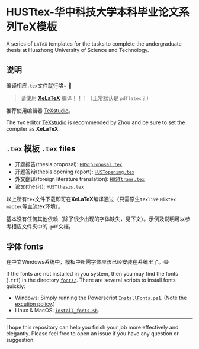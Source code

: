 # HUSTtex-华中科技大学本科毕业论文系列TeX模板
A series of `LaTeX` templates for the tasks to complete the undergraduate thesis at Huazhong University of Science and Technology.

## 说明
编译相应`.tex`文件就行咯~ :rocket:
> 请使用 [**XeLaTeX**](https://en.wikipedia.org/wiki/XeTeX) 编译！！！（正常默认是 `pdflatex`？）

推荐使用编辑器 [TeXstudio](https://www.texstudio.org/)。

The `TeX` editor [TeXstudio](https://www.texstudio.org/) is recommended by Zhou and be sure to set the compiler as **XeLaTeX**. 

## `.tex` 模板 `.tex` files
- 开题报告(thesis proposal): [`HUSTproposal.tex`](HUSTproposal\HUSTproposal.tex)
- 开题答辩(thesis opening report): [`HUSTopening.tex`](HUSTopening\HUSTopening.tex)
- 外文翻译(foreign literature translation): [`HUSTtrans.tex`](HUSTtrans/HUSTtrans.tex)
- 论文(thesis): [`HUSTthesis.tex`](HUSTthesis/HUSTthesis.tex)

以上所有`tex`文件下载即可在**XeLaTeX**编译通过（只需原生`texlive` `Miktex` `mactex`等主流tex环境）。

基本没有任何其他依赖（除了很少出现的字体缺失，见下文）。示例及说明可以参考相应文件夹中的`.pdf`文档。

## 字体 fonts
在中文Windows系统中，模板中所需字体应该已经安装在系统里了。😄 

If the fonts are not installed in you system, then you may find the fonts (`.ttf`) in the directory [`fonts/`](fonts/). There are several scripts to install fonts quickly:
- Windows: Simply running the Powerscript [`InstallFonts.ps1`](InstallFonts.ps1). (Note the [excution policy](https://docs.microsoft.com/en-us/powershell/module/microsoft.powershell.core/about/about_execution_policies?view=powershell-7.1).)
- Linux & MacOS: [`install_fonts.sh`](install_fonts.sh).
---
I hope this repository can help you finish your job more effectively and elegantly. Please feel free to open an issue if you have any question or suggestion. 


